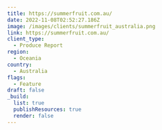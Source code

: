 ```yaml
---
title: https://summerfruit.com.au/
date: 2022-11-08T02:52:27.186Z
image: /images/clients/summerfruit_australia.png
link: https://summerfruit.com.au/
client_type:
  - Produce Report
region:
  - Oceania
country:
  - Australia
flags:
  - Feature
draft: false
_build:
  list: true
  publishResources: true
  render: false
---
```


